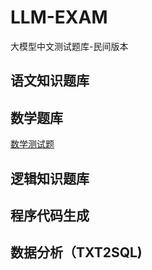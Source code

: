 # LLM-EXAM
大模型中文测试题库-民间版本


##  语文知识题库

##  数学题库

[数学测试题](math.md)


##  逻辑知识题库


## 程序代码生成


## 数据分析（TXT2SQL)
